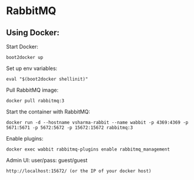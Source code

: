 # RabbitMQ 
## Using Docker:
Start Docker:
```
boot2docker up
```
Set up env variables:
```
eval "$(boot2docker shellinit)"
```

Pull RabbitMQ image:
```
docker pull rabbitmq:3
```
Start the container with RabbitMQ:
```
docker run -d --hostname vsharma-rabbit --name wabbit -p 4369:4369 -p 5671:5671 -p 5672:5672 -p 15672:15672 rabbitmq:3
```
Enable plugins:
```
docker exec wabbit rabbitmq-plugins enable rabbitmq_management
```
Admin UI:
user/pass: guest/guest
```
http://localhost:15672/ (or the IP of your docker host)
```

